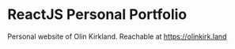 # ReactJS Personal Portfolio

Personal website of Olin Kirkland.
Reachable at https://olinkirk.land
